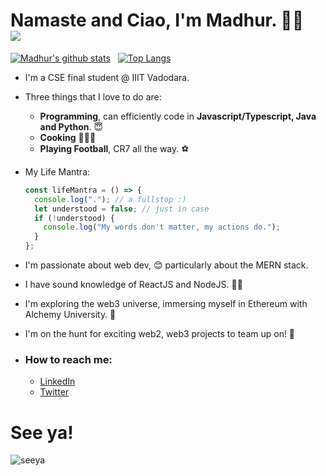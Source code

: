# Namaste and Ciao, I'm Madhur. :pray::wave: &nbsp; ![](https://komarev.com/ghpvc/?username=Im-Madhur-Gupta&color=6b0000&label=Views)

[![Madhur's github stats](https://github-readme-stats.vercel.app/api?username=Im-Madhur-Gupta&count_private=true&show_icons=true&theme=nord&hide_rank=true)](https://github.com/anuraghazra/github-readme-stats) &nbsp;
[![Top Langs](https://github-readme-stats.vercel.app/api/top-langs/?username=Im-Madhur-Gupta&layout=compact&hide=jupyter%20notebook,html)](https://github.com/anuraghazra/github-readme-stats)

* I'm a CSE final student @ IIIT Vadodara.
* Three things that I love to do are:
  * **Programming**, can efficiently code in **Javascript/Typescript, Java and Python**. 😇
  * **Cooking** 👨‍🍳🍕
  * **Playing Football**, CR7 all the way. ⚽

* My Life Mantra:
    ```javascript
    const lifeMantra = () => {
      console.log("."); // a fullstop :)
      let understood = false; // just in case
      if (!understood) {
        console.log("My words don't matter, my actions do.");
      }
    };
    ```

* I'm passionate about web dev, 😊 particularly about the MERN stack.
* I have sound knowledge of ReactJS and NodeJS. 👨‍💻
* I'm exploring the web3 universe, immersing myself in Ethereum with Alchemy University. 🤩
* I'm on the hunt for exciting web2, web3 projects to team up on!  🤝

* ### How to reach me:
  * [LinkedIn](https://www.linkedin.com/in/madhur-gupta-07408320b/ "LinkedIn")
  * [Twitter](https://twitter.com/Im_Madhur_Gupta "Twitter")

# See ya!
![seeya](https://user-images.githubusercontent.com/76112446/139240376-e4357c95-165e-4f32-bd6d-9e53cf5c13f1.gif)
